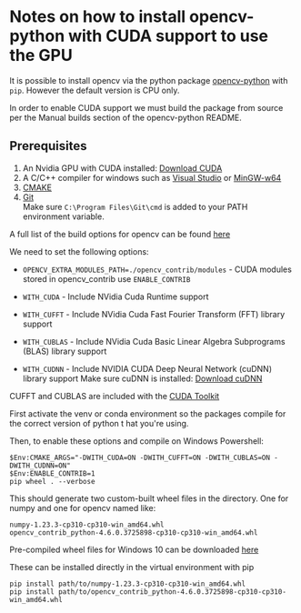 # Notes on how to install opencv-python with CUDA support to use the GPU

It is possible to install opencv via the python package [opencv-python](https://github.com/opencv/opencv-python) with `pip`. However the default version is CPU only.

In order to enable CUDA support we must build the package from source per the Manual builds section of the opencv-python README.

## Prerequisites

1. An Nvidia GPU with CUDA installed: [Download CUDA](https://developer.nvidia.com/cuda-downloads)
2. A C/C++ compiler for windows such as [Visual Studio](https://visualstudio.microsoft.com/vs/community/) or [MinGW-w64](https://www.msys2.org/)
3. [CMAKE](https://cmake.org/download/)
4. [Git](https://git-scm.com/download/win)  
   Make sure `C:\Program Files\Git\cmd` is added to your PATH environment variable.


A full list of the build options for opencv can be found [here](https://docs.opencv.org/4.x/db/d05/tutorial_config_reference.html)

We need to set the following options:



- `OPENCV_EXTRA_MODULES_PATH=./opencv_contrib/modules` - CUDA modules stored in opencv_contrib  use `ENABLE_CONTRIB`  

- `WITH_CUDA`   - Include NVidia Cuda Runtime support  
- `WITH_CUFFT`  - Include NVidia Cuda Fast Fourier Transform (FFT) library support  
- `WITH_CUBLAS` - Include NVidia Cuda Basic Linear Algebra Subprograms (BLAS) library support 
- `WITH_CUDNN`    - Include NVIDIA CUDA Deep Neural Network (cuDNN) library support
Make sure cuDNN is installed: [Download cuDNN](https://developer.nvidia.com/cudnn)

CUFFT and CUBLAS are included with the [CUDA Toolkit](https://developer.nvidia.com/cuda-downloads)  

First activate the venv or conda environment so the packages compile for the correct version of python t hat you're using.

Then, to enable these options and compile on Windows Powershell:

```
$Env:CMAKE_ARGS="-DWITH_CUDA=ON -DWITH_CUFFT=ON -DWITH_CUBLAS=ON -DWITH_CUDNN=ON"
$Env:ENABLE_CONTRIB=1
pip wheel . --verbose
```
This should generate two custom-built wheel files in the directory. One for numpy and one for opencv named like:

```
numpy-1.23.3-cp310-cp310-win_amd64.whl
opencv_contrib_python-4.6.0.3725898-cp310-cp310-win_amd64.whl
```

Pre-compiled wheel files for Windows 10 can be downloaded [here](https://hkuhk-my.sharepoint.com/:f:/g/personal/ggetzie_hku_hk/EpVz4AOOzGVIsW45aydShVcBBHScH8dG0gC_51w5Q09Zhg?e=baipX7)

These can be installed directly in the virtual environment with pip

```
pip install path/to/numpy-1.23.3-cp310-cp310-win_amd64.whl
pip install path/to/opencv_contrib_python-4.6.0.3725898-cp310-cp310-win_amd64.whl
```










